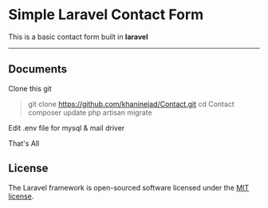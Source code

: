 Simple Laravel Contact Form
===================


This is a  basic contact form built in **laravel**

----------


Documents
-------------

Clone this git

> git clone https://github.com/khaninejad/Contact.git
> cd Contact
> composer update
> php artisan migrate

Edit .env file for mysql & mail driver

That's All

## License

The Laravel framework is open-sourced software licensed under the [MIT license](http://opensource.org/licenses/MIT).
